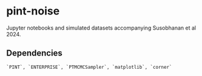 # pint-noise
Jupyter notebooks and simulated datasets accompanying Susobhanan et al 2024.

## Dependencies
    `PINT`, `ENTERPRISE`, `PTMCMCSampler`, `matplotlib`, `corner`